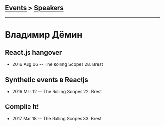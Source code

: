 ## [Events](../README.md) > [Speakers](../speakers.md)
---

# Владимир Дёмин

## React.js hangover
- 2016 Aug 06 -- The Rolling Scopes 28. Brest    
## Synthetic events в Reactjs
- 2016 Mar 12 -- The Rolling Scopes 22. Brest    
## Compile it!
- 2017 Mar 18 -- The Rolling Scopes 33. Brest    

